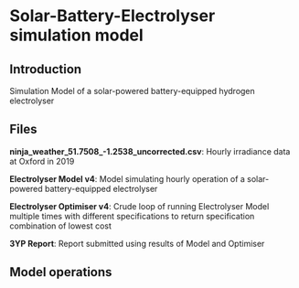 # Solar-Battery-Electrolyser simulation model

## Introduction
Simulation Model of a solar-powered battery-equipped hydrogen electrolyser

## Files
**ninja_weather_51.7508_-1.2538_uncorrected.csv**: Hourly irradiance data at Oxford in 2019

**Electrolyser Model v4**: Model simulating hourly operation of a solar-powered battery-equipped electrolyser

**Electrolyser Optimiser v4**: Crude loop of running Electrolyser Model multiple times with different specifications to return specification combination of lowest cost

**3YP Report**: Report submitted using results of Model and Optimiser

## Model operations

